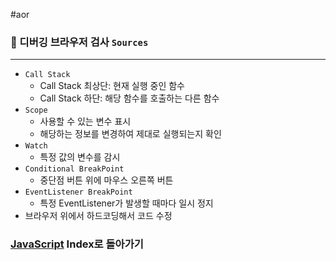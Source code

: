 #aor
### 📌 디버깅 브라우저 검사 `Sources`
----
- `Call Stack`
	- Call Stack 최상단: 현재 실행 중인 함수
	- Call Stack 하단: 해당 함수를 호출하는 다른 함수
- `Scope`
	- 사용할 수 있는 변수 표시
	- 해당하는 정보를 변경하여 제대로 실행되는지 확인
- `Watch`
	- 특정 값의 변수를 감시
- `Conditional BreakPoint`
	- 중단점 버튼 위에 마우스 오른쪽 버튼
- `EventListener BreakPoint`
	- 특정 EventListener가 발생할 때마다 일시 정지
- 브라우저 위에서 하드코딩해서 코드 수정

### [JavaScript](../../../Dev-Index/JavaScript.md) Index로 돌아가기